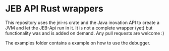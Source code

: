 # JEB API Rust wrappers
This repository uses the jni-rs crate and the Java inovation API to create a JVM and let the JEB-Api run in it. It is not a complete wrapper (yet) but functionality was and is added on demand. Any pull requests are welcome :) 

The examples folder contains a example on how to use the debugger.